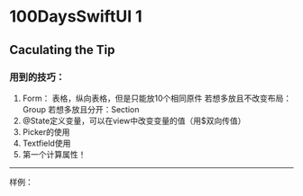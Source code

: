 # 100DaysSwiftUI 1
## Caculating the Tip
### 用到的技巧：
1. Form：
  表格，纵向表格，但是只能放10个相同原件
  若想多放且不改变布局：Group
  若想多放且分开：Section
2. @State定义变量，可以在view中改变变量的值（用$双向传值）
3. Picker的使用
4. Textfield使用
5. 第一个计算属性！
---
样例：
